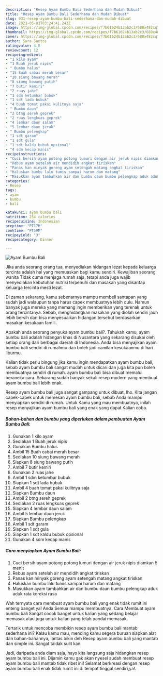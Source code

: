 ```yaml
---
description: "Resep Ayam Bumbu Bali Sederhana dan Mudah Dibuat"
title: "Resep Ayam Bumbu Bali Sederhana dan Mudah Dibuat"
slug: 931-resep-ayam-bumbu-bali-sederhana-dan-mudah-dibuat
date: 2021-05-01T03:24:41.243Z
image: https://img-global.cpcdn.com/recipes/f7b61624b13ab2c3/680x482cq70/ayam-bumbu-bali-foto-resep-utama.jpg
thumbnail: https://img-global.cpcdn.com/recipes/f7b61624b13ab2c3/680x482cq70/ayam-bumbu-bali-foto-resep-utama.jpg
cover: https://img-global.cpcdn.com/recipes/f7b61624b13ab2c3/680x482cq70/ayam-bumbu-bali-foto-resep-utama.jpg
author: Sara Santos
ratingvalue: 4.8
reviewcount: 12
recipeingredient:
- "1 kilo ayam"
- "1 Buah jeruk nipis"
- " Bumbu halus"
- "15 Buah cabai merah besar"
- "10 siung bawang merah"
- "8 siung bawang putih"
- "7 butir kemiri"
- "2 ruas jahe"
- "1 sdm ketumbar bubuk"
- "1 sdt lada bubuk"
- "4 buah tomat pakai kulitnya saja"
- " Bumbu daun"
- "2 btng sereh geprek"
- "2 ruas lengkuas geprek"
- "4 lembar daun salam"
- "5 lembar daun jeruk"
- " Bumbu pelengkap"
- "1 sdt garam"
- "1 sdt gula"
- "1 sdt kaldu bubuk opsional"
- "4 sdm kecap manis"
recipeinstructions:
- "Cuci bersih ayam potong potong lumuri dengan air jeruk nipis diamkan 5 menit"
- "Rebus ayam setelah air mendidih angkat tiriskan"
- "Panas kan minyak goreng ayam setengah matang angkat tiriskan"
- "Haluskan bumbu lalu tumis sampai harum dan matang"
- "Masukkan ayam tambahkan air dan bumbu daun bumbu pelengkap aduk aduk rata koreksi rasa"
categories:
- Resep
tags:
- ayam
- bumbu
- bali

katakunci: ayam bumbu bali 
nutrition: 254 calories
recipecuisine: Indonesian
preptime: "PT17M"
cooktime: "PT59M"
recipeyield: "3"
recipecategory: Dinner

---
```



![Ayam Bumbu Bali](https://img-global.cpcdn.com/recipes/f7b61624b13ab2c3/680x482cq70/ayam-bumbu-bali-foto-resep-utama.jpg)

Jika anda seorang orang tua, menyediakan hidangan lezat kepada keluarga tercinta adalah hal yang memuaskan bagi kamu sendiri. Kewajiban seorang  wanita Tidak cuma menjaga rumah saja, tetapi anda juga wajib menyediakan kebutuhan nutrisi terpenuhi dan masakan yang disantap keluarga tercinta mesti lezat.

Di zaman  sekarang, kamu sebenarnya mampu membeli santapan yang sudah jadi walaupun tanpa harus capek membuatnya lebih dulu. Namun banyak juga mereka yang memang ingin memberikan yang terenak untuk orang tercintanya. Sebab, menghidangkan masakan yang diolah sendiri jauh lebih bersih dan bisa menyesuaikan hidangan tersebut berdasarkan masakan kesukaan famili. 



Apakah anda seorang penyuka ayam bumbu bali?. Tahukah kamu, ayam bumbu bali adalah hidangan khas di Nusantara yang sekarang disukai oleh setiap orang dari berbagai daerah di Indonesia. Anda bisa menyajikan ayam bumbu bali sendiri di rumahmu dan boleh jadi camilan kesukaanmu di hari liburmu.

Kalian tidak perlu bingung jika kamu ingin mendapatkan ayam bumbu bali, sebab ayam bumbu bali sangat mudah untuk dicari dan juga kita pun boleh membuatnya sendiri di rumah. ayam bumbu bali bisa dibuat memalui beraneka cara. Sekarang sudah banyak sekali resep modern yang membuat ayam bumbu bali lebih enak.

Resep ayam bumbu bali juga sangat gampang untuk dibuat, lho. Kita jangan capek-capek untuk memesan ayam bumbu bali, sebab Anda mampu menyiapkan sendiri di rumah. Untuk Kamu yang mau membuatnya, inilah resep menyajikan ayam bumbu bali yang enak yang dapat Kalian coba.

<!--inarticleads1-->

##### Bahan-bahan dan bumbu yang diperlukan dalam pembuatan Ayam Bumbu Bali:

1. Gunakan 1 kilo ayam
1. Sediakan 1 Buah jeruk nipis
1. Gunakan  Bumbu halus
1. Ambil 15 Buah cabai merah besar
1. Sediakan 10 siung bawang merah
1. Siapkan 8 siung bawang putih
1. Ambil 7 butir kemiri
1. Gunakan 2 ruas jahe
1. Ambil 1 sdm ketumbar bubuk
1. Siapkan 1 sdt lada bubuk
1. Ambil 4 buah tomat pakai kulitnya saja
1. Siapkan  Bumbu daun
1. Ambil 2 btng sereh geprek
1. Sediakan 2 ruas lengkuas geprek
1. Siapkan 4 lembar daun salam
1. Ambil 5 lembar daun jeruk
1. Siapkan  Bumbu pelengkap
1. Ambil 1 sdt garam
1. Siapkan 1 sdt gula
1. Siapkan 1 sdt kaldu bubuk opsional
1. Gunakan 4 sdm kecap manis




<!--inarticleads2-->

##### Cara menyiapkan Ayam Bumbu Bali:

1. Cuci bersih ayam potong potong lumuri dengan air jeruk nipis diamkan 5 menit
1. Rebus ayam setelah air mendidih angkat tiriskan
1. Panas kan minyak goreng ayam setengah matang angkat tiriskan
1. Haluskan bumbu lalu tumis sampai harum dan matang
1. Masukkan ayam tambahkan air dan bumbu daun bumbu pelengkap aduk aduk rata koreksi rasa




Wah ternyata cara membuat ayam bumbu bali yang enak tidak rumit ini enteng banget ya! Anda Semua mampu membuatnya. Cara Membuat ayam bumbu bali Sangat cocok banget untuk kalian yang sedang belajar memasak atau juga untuk kalian yang telah pandai memasak.

Tertarik untuk mencoba membikin resep ayam bumbu bali mantab sederhana ini? Kalau kamu mau, mending kamu segera buruan siapkan alat dan bahan-bahannya, lantas bikin deh Resep ayam bumbu bali yang mantab dan simple ini. Sangat taidak sulit kan. 

Jadi, daripada anda diam saja, hayo kita langsung saja hidangkan resep ayam bumbu bali ini. Dijamin kamu gak akan nyesel sudah membuat resep ayam bumbu bali mantab tidak ribet ini! Selamat berkreasi dengan resep ayam bumbu bali enak tidak rumit ini di tempat tinggal sendiri,ya!.

